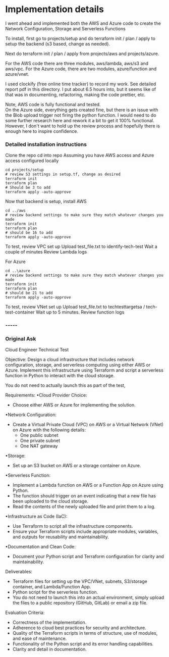 #  Implementation details
I went ahead and implemented both the AWS and Azure code to create the Network Configuration, Storage and Serverless Functions

To install, first go to projects/setup and do terraform init / plan / apply to setup the backend (s3 based, change as needed).

Next do terraform init / plan / apply from projects/aws and projects/azure.

For the AWS code there are three modules, aws/lambda, aws/s3 and aws/vpc.
For the Azure code, there are two modules, azure/function and azure/vnet.

I used clockify (free online time tracker) to record my work.  See detailed report pdf in this directory.  I put about 6.5 hours into, 
but it seems like of that was in documenting, refactoring, making the code prettier, etc.

Note, AWS code is fully functional and tested.  
On the Azure side, everything gets created fine, but there is an issue with the Blob upload trigger not firing the python function.  I would need to do some further research here and rework it a bit to get it 100% functional.  However, I don't want to hold up the review process and hopefully there is enough here to inspire confidence.

### Detailed installation instructions
Clone the repo
cd into repo
Assuming you have AWS access and Azure access configured locally

```
cd projects/setup
# review S3 settings in setup.tf, change as desired
terraform init
terraform plan
# Should be 3 to add
terraform apply -auto-approve
```

Now that backend is setup, install AWS
```
cd ../aws
# review backend settings to make sure they match whatever changes you made
terraform init
terraform plan
# should be 16 to add
terraform apply -auto-approve
```
To test, review VPC set up
Upload test_file.txt to identify-tech-test
Wait a couple of minutes
Review Lambda logs

For Azure
```
cd ..\azure
# review backend settings to make sure they match whatever changes you made
terraform init
terraform plan
# should be 21 to add
terraform apply -auto-approve
```
To test, review VNet set up
Upload test_file.txt to techtesttargetsa / tech-test-container
Wait up to 5 minutes.
Review function logs

### -----
### Original Ask
Cloud Engineer Technical Test

Objective:
Design a cloud infrastructure that includes network configuration, storage, and serverless computing using either AWS or Azure. Implement this infrastructure using Terraform and script a serverless function in Python to interact with the cloud storage.

You do not need to actually launch this as part of the test, 

Requirements:
•Cloud Provider Choice:
   - Choose either AWS or Azure for implementing the solution.

•Network Configuration:
   - Create a Virtual Private Cloud (VPC) on AWS or a Virtual Network (VNet) on Azure with the following details:
     - One public subnet
     - One private subnet
     - One NAT gateway

•Storage:
   - Set up an S3 bucket on AWS or a storage container on Azure.

•Serverless Function:
   - Implement a Lambda function on AWS or a Function App on Azure using Python.
   - The function should trigger on an event indicating that a new file has been uploaded to the cloud storage.
   - Read the contents of the newly uploaded file and print them to a log.

•Infrastructure as Code (IaC):
   - Use Terraform to script all the infrastructure components.
   - Ensure your Terraform scripts include appropriate modules, variables, and outputs for reusability and maintainability.

•Documentation and Clean Code:
   - Document your Python script and Terraform configuration for clarity and maintainability.
 

Deliverables:
- Terraform files for setting up the VPC/VNet, subnets, S3/storage container, and Lambda/Function App.
- Python script for the serverless function.
- You do not need to launch this into an actual environment, simply upload the files to a public repository (GitHub, GitLab) or email a zip file.

Evaluation Criteria:
- Correctness of the implementation.
- Adherence to cloud best practices for security and architecture.
- Quality of the Terraform scripts in terms of structure, use of modules, and ease of maintenance.
- Functionality of the Python script and its error handling capabilities.
- Clarity and detail in documentation.

